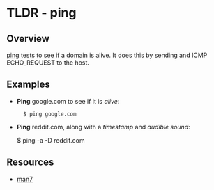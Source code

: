 TLDR - ping
==========

Overview
--------

[ping] tests to see if a domain is alive.  It does this by sending and ICMP ECHO_REQUEST to the host.

Examples
--------

- **Ping** google.com to see if it is *alive*:

        $ ping google.com

- **Ping** reddit.com, along with a *timestamp* and *audible sound*:

	$ ping -a -D reddit.com

Resources
---------

- [man7](http://man7.org/linux/man-pages/man8/ping.8.html)

[ping]: http://man7.org/linux/man-pages/man8/ping.8.html

